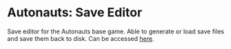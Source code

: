 # Autonauts: Save Editor
Save editor for the Autonauts base game. Able to generate or load save files and save them back to disk.
Can be accessed [here](https://wintersnake.github.io/Autonauts-Save-Editor/).
